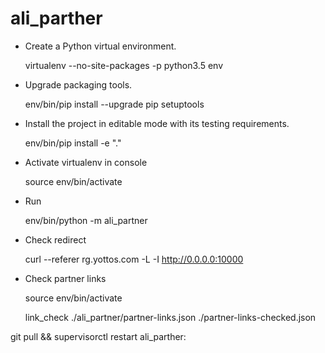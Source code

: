 # ali_parther

- Create a Python virtual environment.

    virtualenv --no-site-packages -p python3.5 env

- Upgrade packaging tools.

    env/bin/pip install --upgrade pip setuptools

- Install the project in editable mode with its testing requirements.

    env/bin/pip install -e "."
    
- Activate virtualenv in console

    source env/bin/activate

- Run

    env/bin/python -m ali_partner

- Check redirect

    curl --referer rg.yottos.com -L -I http://0.0.0.0:10000
    
- Check partner links

    source env/bin/activate

    link_check ./ali_partner/partner-links.json ./partner-links-checked.json

    
    
    
git pull && supervisorctl restart ali_parther: